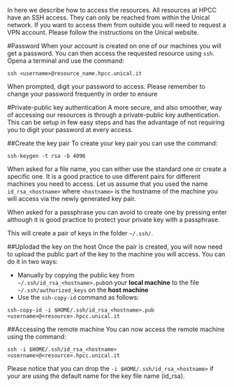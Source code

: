 In here we describe how to access the resources.
All resources at HPCC have an SSH access.
They can only be reached from within the Unical network.
If you want to access them from outside you will need to request a VPN account. Please follow the instructions on the Unical website.

#Password
When your account is created on one of our machines you will get a password. 
You can then access the requested resource using `ssh`.
Opena a terminal and use the command:

```
ssh <username>@resource_name.hpcc.unical.it
```

When prompted, digit your password to access.
Please remember to change your password frequently in order to ensure

#Private-public key authentication
A more secure, and also smoother, way of accessing our resources is through a private-public key authentication.
This can be setup in few easy steps and has the advantage of not requiring you to digit your password at every access.

##Create the key pair
To create your key pair you can use the command:

```
ssh-keygen -t rsa -b 4096
```
When asked for a file name, you can either use the standard one or create a specific one. It is a good practice to use different pairs for different machines you need to access.
Let us assume that you used the name `id_rsa_<hostname>` where `<hostname>` is the hostname of the machine you will access via the newly generated key pair.

When asked for a passphrase you can avoid to create one by pressing enter although it is good practice to protect your private key with a passphrase.

This will create a pair of keys in the folder `~/.ssh/`.


##Uplodad the key on the host
Once the pair is created, you will now need to upload the public part of the key to the machine you will access. You can do it in two ways:

* Manually by copying the public key from `~/.ssh/id_rsa_<hostname>.pub`on your **local machine** to the file `~/.ssh/authorized_keys` on the **host machine**
* Use the `ssh-copy-id` command as follows:
```
ssh-copy-id -i $HOME/.ssh/id_rsa_<hostname>.pub <username>@<resource>.hpcc.unical.it
```

##Accessing the remote machine
You can now access the remote machine using the command:
```
ssh -i $HOME/.ssh/id_rsa_<hostname> <username>@<resource>.hpcc.unical.it
```

Please notice that you can drop the `-i $HOME/.ssh/id_rsa_<hostname>` if your are using the default name for the key file name (id_rsa).


